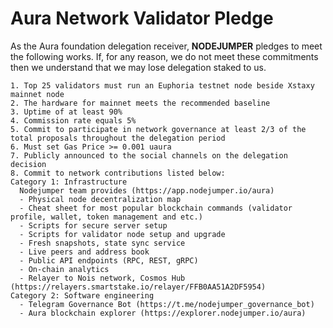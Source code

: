 # Aura Network Validator Pledge

As the Aura foundation delegation receiver, **NODEJUMPER** pledges to meet the following works. If, for any reason, we do not meet these commitments then we understand that we may lose delegation staked to us.

    1. Top 25 validators must run an Euphoria testnet node beside Xstaxy mainnet node
    2. The hardware for mainnet meets the recommended baseline    
    3. Uptime of at least 90%
    4. Commission rate equals 5%
    5. Commit to participate in network governance at least 2/3 of the total proposals throughout the delegation period
    6. Must set Gas Price >= 0.001 uaura
    7. Publicly announced to the social channels on the delegation decision
    8. Commit to network contributions listed below: 
    Category 1: Infrastructure
      Nodejumper team provides (https://app.nodejumper.io/aura)
      - Physical node decentralization map
      - Cheat sheet for most popular blockchain commands (validator profile, wallet, token management and etc.)
      - Scripts for secure server setup
      - Scripts for validator node setup and upgrade
      - Fresh snapshots, state sync service
      - Live peers and address book
      - Public API endpoints (RPC, REST, gRPC)
      - On-chain analytics
      - Relayer to Nois network, Cosmos Hub (https://relayers.smartstake.io/relayer/FFB0AA51A2DF5954)
    Category 2: Software engineering
      - Telegram Governance Bot (https://t.me/nodejumper_governance_bot)
      - Aura blockchain explorer (https://explorer.nodejumper.io/aura)
